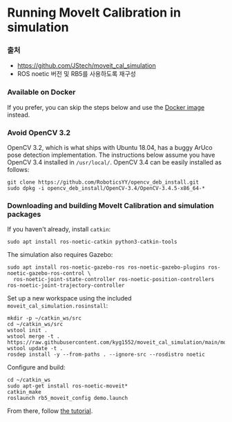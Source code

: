 Running MoveIt Calibration in simulation
========================================

### 출처
* https://github.com/JStech/moveit_cal_simulation
* ROS noetic 버전 및 RB5를 사용하도록 재구성


### Available on Docker
If you prefer, you can skip the steps below and use the [Docker
image](https://hub.docker.com/repository/docker/jstechschulte/moveit_calibration_simulation)
instead.

### Avoid OpenCV 3.2
OpenCV 3.2, which is what ships with Ubuntu 18.04, has a buggy ArUco pose detection implementation. The instructions
below assume you have OpenCV 3.4 installed in `/usr/local/`. OpenCV 3.4 can be easily installed as follows:

    git clone https://github.com/RoboticsYY/opencv_deb_install.git
    sudo dpkg -i opencv_deb_install/OpenCV-3.4/OpenCV-3.4.5-x86_64-*

### Downloading and building MoveIt Calibration and simulation packages
If you haven't already, install `catkin`:

    sudo apt install ros-noetic-catkin python3-catkin-tools

The simulation also requires Gazebo:

    sudo apt install ros-noetic-gazebo-ros ros-noetic-gazebo-plugins ros-noetic-gazebo-ros-control \
      ros-noetic-joint-state-controller ros-noetic-position-controllers ros-noetic-joint-trajectory-controller

Set up a new workspace using the included `moveit_cal_simulation.rosinstall`:

    mkdir -p ~/catkin_ws/src
    cd ~/catkin_ws/src
    wstool init .
    wstool merge -t . https://raw.githubusercontent.com/kyg1552/moveit_cal_simulation/main/moveit_cal_simulation.rosinstall
    wstool update -t .
    rosdep install -y --from-paths . --ignore-src --rosdistro noetic

Configure and build:

    cd ~/catkin_ws
    sudo apt-get install ros-noetic-moveit*
    catkin_make
    roslaunch rb5_moveit_config demo.launch

From there, follow [the tutorial](https://ros-planning.github.io/moveit_tutorials/doc/hand_eye_calibration/hand_eye_calibration_tutorial.html).
